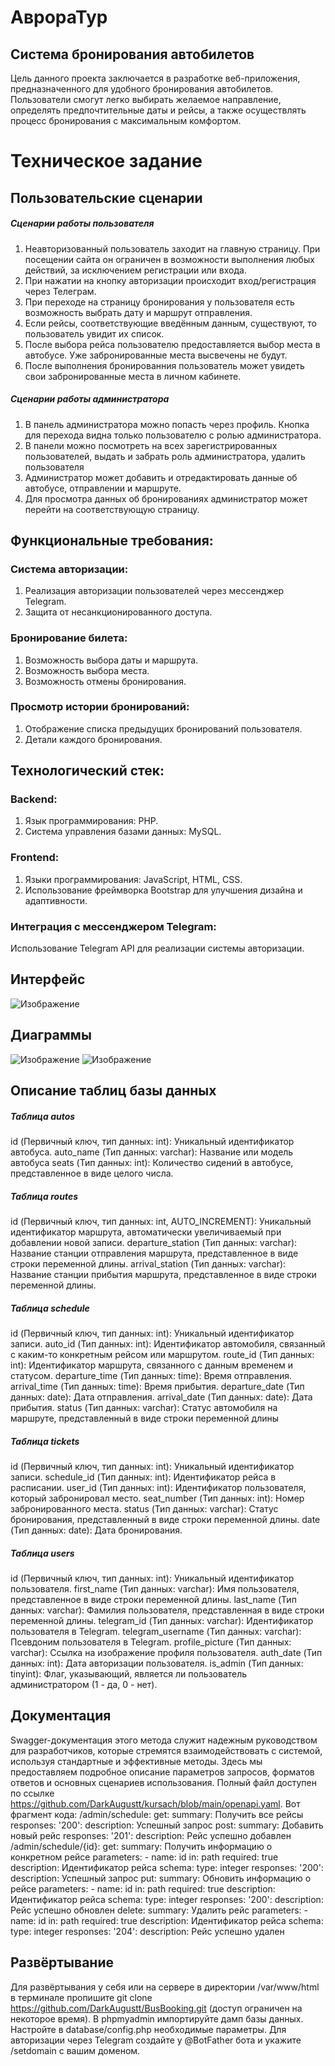 # АврораТур

## Система бронирования автобилетов
Цель данного проекта заключается в разработке веб-приложения, предназначенного для удобного бронирования автобилетов. Пользователи смогут легко выбирать желаемое направление, определять предпочтительные даты и рейсы, а также осуществлять процесс бронирования с максимальным комфортом.
# Техническое задание

## Пользовательские сценарии
##### Сценарии работы пользователя
1. Неавторизованный пользователь заходит на главную страницу. При посещении сайта он ограничен в возможности выполнения любых действий, за исключением регистрации или входа.
2. При нажатии на кнопку авторизации происходит вход/регистрация через Телеграм. 
3. При переходе на страницу бронирования у пользователя есть возможность выбрать дату и маршрут отправления.
4. Если рейсы, соответствующие введённым данным, существуют, то пользователь увидит их список.
5. После выбора рейса пользователю предоставляется выбор места в автобусе. Уже забронированные места высвечены не будут.
6. После выполнения бронированния пользователь может увидеть свои забронированные места в личном кабинете.
##### Сценарии работы администратора
1. В панель администратора можно попасть через профиль. Кнопка для перехода видна только пользователю с ролью администратора.
2. В панели можно посмотреть на всех зарегистрированных пользователей, выдать и забрать роль администратора, удалить пользователя
3. Администратор может добавить и отредактировать данные об автобусе, отправлении и маршруте.
4. Для просмотра данных об бронированиях администратор может перейти на соответствующую страницу.
## Функциональные требования:
### Система авторизации:
1. Реализация авторизации пользователей через мессенджер Telegram.
2. Защита от несанкционированного доступа.
### Бронирование билета:
1. Возможность выбора даты и маршрута.
2. Возможность выбора места.
3. Возможность отмены бронирования.
### Просмотр истории бронирований:
1. Отображение списка предыдущих бронирований пользователя.
2. Детали каждого бронирования.
## Технологический стек:
### Backend:
1. Язык программирования: PHP.
2. Система управления базами данных: MySQL.
### Frontend:
1. Языки программирования: JavaScript, HTML, CSS.
2. Использование фреймворка Bootstrap для улучшения дизайна и адаптивности.
### Интеграция с мессенджером Telegram:
 Использование Telegram API для реализации системы авторизации.
## Интерфейс
![Изображение](https://github.com/DarkAugustt/kursach/blob/main/Интерфейс.png)
## Диаграммы
![Изображение](https://github.com/DarkAugustt/kursach/blob/main/diagram.jpg)
![Изображение](https://github.com/DarkAugustt/kursach/blob/main/umldiag.png)
## Описание таблиц базы данных

##### Таблица autos
id (Первичный ключ, тип данных: int): Уникальный идентификатор автобуса.
auto_name (Тип данных: varchar): Название или модель автобуса
seats (Тип данных: int): Количество сидений в автобусе, представленное в виде целого числа.

##### Таблица routes
id (Первичный ключ, тип данных: int, AUTO_INCREMENT): Уникальный идентификатор маршрута, автоматически увеличиваемый при добавлении новой записи.
departure_station (Тип данных: varchar): Название станции отправления маршрута, представленное в виде строки переменной длины.
arrival_station (Тип данных: varchar): Название станции прибытия маршрута, представленное в виде строки переменной длины.

##### Таблица schedule
id (Первичный ключ, тип данных: int): Уникальный идентификатор записи.
auto_id (Тип данных: int): Идентификатор автомобиля, связанный с каким-то конкретным рейсом или маршрутом.
route_id (Тип данных: int): Идентификатор маршрута, связанного с данным временем и статусом.
departure_time (Тип данных: time): Время отправления.
arrival_time (Тип данных: time): Время прибытия.
departure_date (Тип данных: date): Дата отправления.
arrival_date (Тип данных: date): Дата прибытия.
status (Тип данных: varchar): Статус автомобиля на маршруте, представленный в виде строки переменной длины

##### Таблица tickets
id (Первичный ключ, тип данных: int): Уникальный идентификатор записи.
schedule_id (Тип данных: int): Идентификатор рейса в расписании.
user_id (Тип данных: int): Идентификатор пользователя, который забронировал место.
seat_number (Тип данных: int): Номер забронированного места.
status (Тип данных: varchar): Статус бронирования, представленный в виде строки переменной длины.
date (Тип данных: date): Дата бронирования.

##### Таблица users
id (Первичный ключ, тип данных: int): Уникальный идентификатор пользователя.
first_name (Тип данных: varchar): Имя пользователя, представленное в виде строки переменной длины.
last_name (Тип данных: varchar): Фамилия пользователя, представленная в виде строки переменной длины.
telegram_id (Тип данных: varchar): Идентификатор пользователя в Telegram.
telegram_username (Тип данных: varchar): Псевдоним пользователя в Telegram.
profile_picture (Тип данных: varchar): Ссылка на изображение профиля пользователя.
auth_date (Тип данных: int): Дата авторизации пользователя.
is_admin (Тип данных: tinyint): Флаг, указывающий, является ли пользователь администратором (1 - да, 0 - нет).

## Документация
Swagger-документация этого метода служит надежным руководством для разработчиков, которые стремятся взаимодействовать с системой, используя стандартные и эффективные методы. Здесь мы предоставляем подробное описание параметров запросов, форматов ответов и основных сценариев использования. Полный файл доступен по ссылке https://github.com/DarkAugustt/kursach/blob/main/openapi.yaml. Вот фрагмент кода:
/admin/schedule:
    get:
      summary: Получить все рейсы
      responses:
        '200':
          description: Успешный запрос
    post:
      summary: Добавить новый рейс
      responses:
        '201':
          description: Рейс успешно добавлен
  /admin/schedule/{id}:
    get:
      summary: Получить информацию о конкретном рейсе
      parameters:
        - name: id
          in: path
          required: true
          description: Идентификатор рейса
          schema:
            type: integer
      responses:
        '200':
          description: Успешный запрос
    put:
      summary: Обновить информацию о рейсе
      parameters:
        - name: id
          in: path
          required: true
          description: Идентификатор рейса
          schema:
            type: integer
      responses:
        '200':
          description: Рейс успешно обновлен
    delete:
      summary: Удалить рейс
      parameters:
        - name: id
          in: path
          required: true
          description: Идентификатор рейса
          schema:
            type: integer
      responses:
        '204':
          description: Рейс успешно удален

## Развёртывание 
Для развёртывания у себя или на сервере в директории /var/www/html в терминале пропишите git clone https://github.com/DarkAugustt/BusBooking.git (доступ ограничен на некоторое время). В phpmyadmin импортируйте дамп базы данных. Настройте в database/config.php необходимые параметры. Для авторизации через Telegram создайте у @BotFather бота и укажите /setdomain с вашим доменом.
